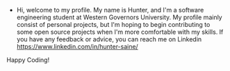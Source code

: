 - Hi, welcome to my profile. My name is Hunter, and I'm a software engineering student at Western Governors University. My profile mainly consist of personal projects, but I'm hoping to begin contributing to some open source projects when I'm more comfortable with my skills. If you have any feedback or advice, you can reach me on Linkedin https://www.linkedin.com/in/hunter-saine/

Happy Coding!
